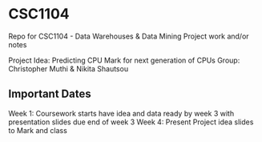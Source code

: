 # CSC1104
Repo for CSC1104 - Data Warehouses &amp; Data Mining Project work and/or notes

Project Idea: Predicting CPU Mark for next generation of CPUs
Group: Christopher Muthi & Nikita Shautsou

## Important Dates
Week 1: Coursework starts have idea and data ready by week 3 with presentation slides due end of week 3
Week 4: Present Project idea slides to Mark and class
